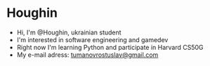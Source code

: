 # Houghin
- Hi, I'm @Houghin, ukrainian student
- I'm interested in software engineering and gamedev
- Right now I'm learning Python and participate in Harvard CS50G 
- My e-mail adress: tumanovrostuslav@gmail.com
